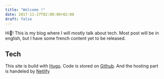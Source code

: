 ```yaml
---
title: "Welcome !"
date: 2017-11-27T02:00:00+02:00
draft: false
---
```

 
Hi👋! This is my blog where I will mostly talk about tech. Most post will be in english, but I have some french content yet to be released.

## Tech

This site is build with [Hugo](https://gohugo.io). Code is stored on [Github](https://github.com/RemiDesgrange/blog). And the hosting part is handeled by [Netlify](https://www.netlify.com)

